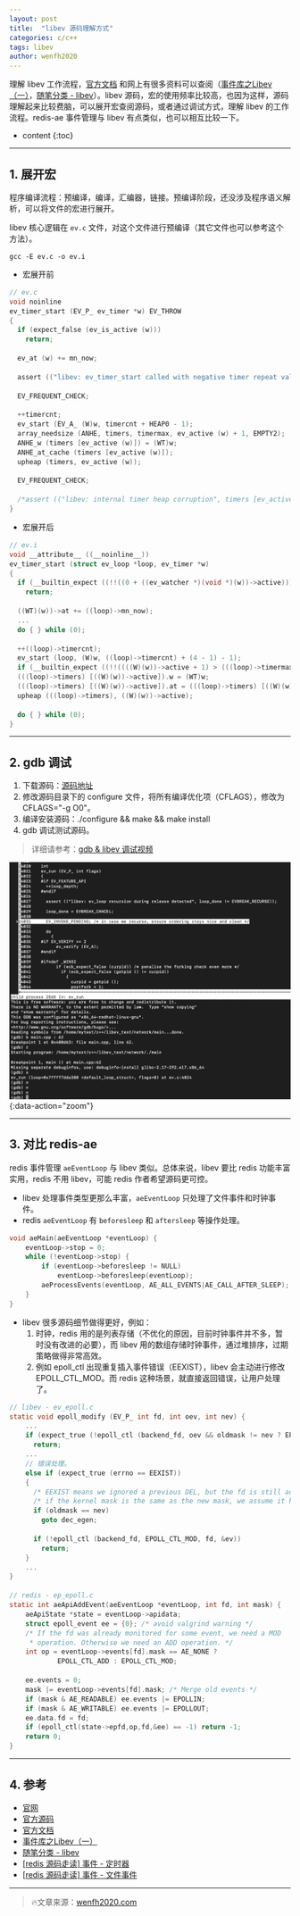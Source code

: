 ```yaml
---
layout: post
title:  "libev 源码理解方式"
categories: c/c++
tags: libev
author: wenfh2020
---
```


理解 libev 工作流程，[官方文档](http://pod.tst.eu/http://cvs.schmorp.de/libev/ev.pod#code_ev_timer_code_relative_and_opti) 和网上有很多资料可以查阅（[事件库之Libev（一）](https://my.oschina.net/u/917596/blog/176658)，[随笔分类 - libev](https://www.cnblogs.com/gqtcgq/category/1043758.html)）。libev 源码，宏的使用频率比较高，也因为这样，源码理解起来比较费脑，可以展开宏查阅源码，或者通过调试方式，理解 libev 的工作流程。redis-ae 事件管理与 libev 有点类似，也可以相互比较一下。




* content
{:toc}


---

## 1. 展开宏

程序编译流程：预编译，编译，汇编器，链接。预编译阶段，还没涉及程序语义解析，可以将文件的宏进行展开。

libev 核心逻辑在 `ev.c` 文件，对这个文件进行预编译（其它文件也可以参考这个方法）。

```shell
gcc -E ev.c -o ev.i
```

* 宏展开前

```c
// ev.c
void noinline
ev_timer_start (EV_P_ ev_timer *w) EV_THROW
{
  if (expect_false (ev_is_active (w)))
    return;

  ev_at (w) += mn_now;

  assert (("libev: ev_timer_start called with negative timer repeat value", w->repeat >= 0.));

  EV_FREQUENT_CHECK;

  ++timercnt;
  ev_start (EV_A_ (W)w, timercnt + HEAP0 - 1);
  array_needsize (ANHE, timers, timermax, ev_active (w) + 1, EMPTY2);
  ANHE_w (timers [ev_active (w)]) = (WT)w;
  ANHE_at_cache (timers [ev_active (w)]);
  upheap (timers, ev_active (w));

  EV_FREQUENT_CHECK;

  /*assert (("libev: internal timer heap corruption", timers [ev_active (w)] == (WT)w));*/
}
```

* 宏展开后

```c
// ev.i
void __attribute__ ((__noinline__))
ev_timer_start (struct ev_loop *loop, ev_timer *w)
{
  if (__builtin_expect ((!!((0 + ((ev_watcher *)(void *)(w))->active))),(0)))
    return;

  ((WT)(w))->at += ((loop)->mn_now);
  ...
  do { } while (0);

  ++((loop)->timercnt);
  ev_start (loop, (W)w, ((loop)->timercnt) + (4 - 1) - 1);
  if (__builtin_expect ((!!((((W)(w))->active + 1) > (((loop)->timermax)))),(0))) { int __attribute__ ((__unused__)) ocur_ = (((loop)->timermax)); (((loop)->timers)) = (ANHE *)array_realloc (sizeof (ANHE), (((loop)->timers)), &(((loop)->timermax)), (((W)(w))->active + 1)); ; };
  (((loop)->timers) [((W)(w))->active]).w = (WT)w;
  (((loop)->timers) [((W)(w))->active]).at = (((loop)->timers) [((W)(w))->active]).w->at;
  upheap (((loop)->timers), ((W)(w))->active);

  do { } while (0);
}
```

---

## 2. gdb 调试

1. 下载源码：[源码地址](http://dist.schmorp.de/libev/)
2. 修改源码目录下的 configure 文件，将所有编译优化项（CFLAGS），修改为 CFLAGS="-g O0"。
3. 编译安装源码：./configure && make && make install
4. gdb 调试测试源码。

> 详细请参考：[gdb & libev 调试视频](https://www.bilibili.com/video/BV1U54y1D7uM/)

![libev 调试](/images/2020-05-28-21-04-53.png){:data-action="zoom"}

---

## 3. 对比 redis-ae

redis 事件管理 `aeEventLoop` 与 libev 类似。总体来说，libev 要比 redis 功能丰富实用，redis 不用 libev，可能 redis 作者希望源码更可控。

* libev 处理事件类型更那么丰富，`aeEventLoop` 只处理了文件事件和时钟事件。
* redis `aeEventLoop` 有 `beforesleep` 和 `aftersleep` 等操作处理。

```c
void aeMain(aeEventLoop *eventLoop) {
    eventLoop->stop = 0;
    while (!eventLoop->stop) {
        if (eventLoop->beforesleep != NULL)
            eventLoop->beforesleep(eventLoop);
        aeProcessEvents(eventLoop, AE_ALL_EVENTS|AE_CALL_AFTER_SLEEP);
    }
}
```

* libev 很多源码细节做得更好，例如：
  1. 时钟，redis 用的是列表存储（不优化的原因，目前时钟事件并不多，暂时没有改进的必要），而 libev 用的数组存储时钟事件，通过堆排序，过期策略做得非常高效。
  2. 例如 epoll_ctl 出现重复插入事件错误（EEXIST），libev 会主动进行修改 EPOLL_CTL_MOD。而 redis 这种场景，就直接返回错误，让用户处理了。

```c
// libev - ev_epoll.c
static void epoll_modify (EV_P_ int fd, int oev, int nev) {
    ...
    if (expect_true (!epoll_ctl (backend_fd, oev && oldmask != nev ? EPOLL_CTL_MOD : EPOLL_CTL_ADD, fd, &ev)))
      return;
    ...
    // 错误处理。
    else if (expect_true (errno == EEXIST))
    {
      /* EEXIST means we ignored a previous DEL, but the fd is still active */
      /* if the kernel mask is the same as the new mask, we assume it hasn't changed */
      if (oldmask == nev)
        goto dec_egen;

      if (!epoll_ctl (backend_fd, EPOLL_CTL_MOD, fd, &ev))
        return;
    }
    ...
}

// redis - ep_epoll.c
static int aeApiAddEvent(aeEventLoop *eventLoop, int fd, int mask) {
    aeApiState *state = eventLoop->apidata;
    struct epoll_event ee = {0}; /* avoid valgrind warning */
    /* If the fd was already monitored for some event, we need a MOD
     * operation. Otherwise we need an ADD operation. */
    int op = eventLoop->events[fd].mask == AE_NONE ?
            EPOLL_CTL_ADD : EPOLL_CTL_MOD;

    ee.events = 0;
    mask |= eventLoop->events[fd].mask; /* Merge old events */
    if (mask & AE_READABLE) ee.events |= EPOLLIN;
    if (mask & AE_WRITABLE) ee.events |= EPOLLOUT;
    ee.data.fd = fd;
    if (epoll_ctl(state->epfd,op,fd,&ee) == -1) return -1;
    return 0;
}
```

---

## 4. 参考

* [官网](http://software.schmorp.de/pkg/libev.html)
* [官方源码](http://dist.schmorp.de/libev/)
* [官方文档](http://pod.tst.eu/http://cvs.schmorp.de/libev/ev.pod#code_ev_timer_code_relative_and_opti)
* [事件库之Libev（一）](https://my.oschina.net/u/917596/blog/176658)
* [随笔分类 - libev](https://www.cnblogs.com/gqtcgq/category/1043758.html)
* [[redis 源码走读] 事件 - 定时器](https://wenfh2020.com/2020/04/06/ae-timer/)
* [[redis 源码走读] 事件 - 文件事件](https://wenfh2020.com/2020/04/09/redis-ae-file/)

---

> 🔥文章来源：[wenfh2020.com](https://wenfh2020.com/2020/05/28/libev-source-reading/)
